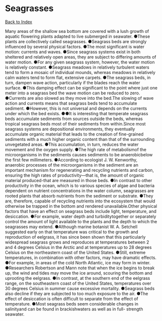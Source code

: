 # Seagrasses
[Back to Index](https://github.com/windows10010/tpoExtractor/blob/master/README.md)

Many areas of the shallow sea bottom are covered with a lush growth of aquatic flowering plants adapted to live submerged in seawater. ●These plants are collectively called seagrasses. ●Seagrass beds are strongly influenced by several physical factors. ●The most significant is water motion: currents and waves. ●Since seagrass systems exist in both sheltered and relatively open areas, they are subject to differing amounts of water motion. ●For any given seagrass system, however, the water motion is relatively constant. ●Seagrass meadows in relatively turbulent waters tend to form a mosaic of individual mounds, whereas meadows in relatively calm waters tend to form flat, extensive carpets. ●The seagrass beds, in turn, dampen wave action, particularly if the blades reach the water surface. ●This damping effect can be significant to the point where just one meter into a seagrass bed the wave motion can be reduced to zero. ●Currents are also slowed as they move into the bed.The slowing of wave action and currents means that seagrass beds tend to accumulate sediment. ●However, this is not universal and depends on the currents under which the bed exists. ●●It is interesting that temperate seagrass beds accumulate sediments from sources outside the beds, whereas tropical seagrass beds most of their sediments from within.Since most seagrass systems are depositional environments, they eventually accumulate organic material that leads to the creation of fine-grained sediments with a much higher organic content than that of the surrounding unvegetated areas. ●This accumulation, in turn, reduces the water movement and the oxygen supply. ●The high rate of metabolismof the microorganisms in the sediments causes sediments to be anaerobicbelow the first few millimeters. ●According to ecologist J. W. Kenworthy, anaerobic processes of the microorganisms in the sediment are an important mechanism for regenerating and recycling nutrients and carbon, ensuring the high rates of productivity—that is, the amount of organic material produced-that are measured in those beds. ●In contrast to other productivity in the ocean, which is to various species of algae and bacteria dependent on nutrient concentrations in the water column, seagrasses are rooted plants that absorb nutrients from the sediment or substrate. ●They are, therefore, capable of recycling nutrients into the ecosystem that would otherwise be trapped in the bottom and rendered unavailable.Other physical factors that have an effect on seagrass beds include light, temperature, and desiccation. ●For example, water depth and turbiditytogether or separately control the amount of light available to the plants and the depth to which the seagrasses may extend. ●Although marine botanist W. A. Setchell suggested early on that temperature was critical to the growth and reproduction of eelgrass, it has since been shown that this particularly widespread seagrass grows and reproduces at temperatures between 2 and 4 degrees Celsius in the Arctic and at temperatures up to 28 degrees Celsius on the northeastern coast of the United States. ●Still, extreme temperatures, in combination with other factors, may have dramatic effects. ●For example, in areas of the cold North Atlantic, ice may form in winter. ●Researchers Robertson and Mann note that when the ice begins to break up, the wind and tides may move the ice around, scouring the bottom and uprooting the eelgrass. ●In contrast, at the southern end of the eelgrass range, on the southeastern coast of the United States, temperatures over 30 degrees Celsius in summer cause excessive mortality. ●Seagrass beds also decline if they are subjected to too much exposure to the air. ●The effect of desiccation is often difficult to separate from the effect of temperature. ●Most seagrass beds seem considerable changes in salinityand can be found in brackishwaters as well as in full- strength seawater.